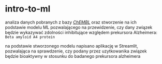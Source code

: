 # intro-to-ml

analiza danych pobranych z bazy [*ChEMBL*](https://www.ebi.ac.uk/chembl/) oraz stworzenie na ich podstawie modelu ML pozwalającego na przewidzenie, czy dany związek będzie wykazywać zdolności inhibitujące względem prekursora Alzheimera: ``Beta amyloid A4 protein``

na podstawie stworzonego modelu napisano aplikację w Streamlit, pozwalająca na sprawdzenie, czy podany przez uzytkowanika związek będzie bioaktywny w stosunku do badanego prekursora alzheimera
